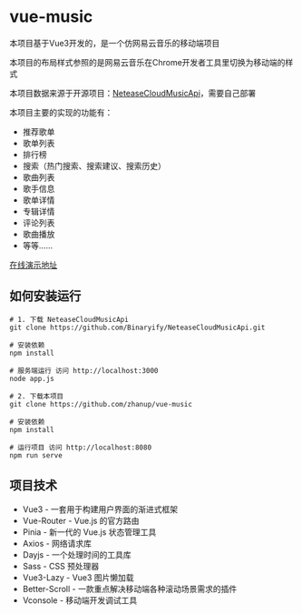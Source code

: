 # vue-music

本项目基于Vue3开发的，是一个仿网易云音乐的移动端项目

本项目的布局样式参照的是网易云音乐在Chrome开发者工具里切换为移动端的样式

本项目数据来源于开源项目：[NeteaseCloudMusicApi](https://github.com/Binaryify/NeteaseCloudMusicApi)，需要自己部署

本项目主要的实现的功能有：

- 推荐歌单
- 歌单列表
- 排行榜
- 搜索（热门搜索、搜索建议、搜索历史）
- 歌曲列表
- 歌手信息
- 歌单详情
- 专辑详情
- 评论列表
- 歌曲播放
- 等等......

[在线演示地址](http://1.15.112.209:8080/home)

## 如何安装运行

```shell
# 1. 下载 NeteaseCloudMusicApi
git clone https://github.com/Binaryify/NeteaseCloudMusicApi.git

# 安装依赖
npm install

# 服务端运行 访问 http://localhost:3000
node app.js

# 2. 下载本项目
git clone https://github.com/zhanup/vue-music

# 安装依赖
npm install

# 运行项目 访问 http://localhost:8080
npm run serve
```
## 项目技术

- Vue3 - 一套用于构建用户界面的渐进式框架
- Vue-Router - Vue.js 的官方路由
- Pinia - 新一代的 Vue.js 状态管理工具
- Axios - 网络请求库
- Dayjs - 一个处理时间的工具库
- Sass - CSS 预处理器
- Vue3-Lazy - Vue3 图片懒加载
- Better-Scroll - 一款重点解决移动端各种滚动场景需求的插件
- Vconsole - 移动端开发调试工具